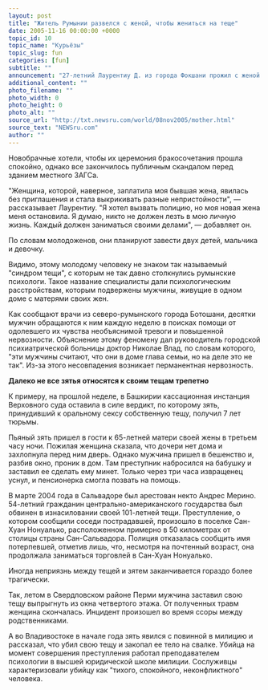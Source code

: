 ```yaml
---
layout: post
title: "Житель Румынии развелся с женой, чтобы жениться на теще"
date: 2005-11-16 00:00:00 +0000
topic_id: 10
topic_name: "Курьёзы"
topic_slug: fun
categories: [fun]
subtitle: ""
announcement: "27-летний Лаурентиу Д. из города Фокшани прожил с женой в браке всего лишь три месяца, а потом подал на развод. Еще два месяца спустя он женился на своей бывшей теще, которой 45 лет, сообщает Ananova co ссылкой на румынскую газету 7Plus."
additional_content: ""
photo_filename: ""
photo_width: 0
photo_height: 0
photo_alt: ""
source_url: "http://txt.newsru.com/world/08nov2005/mother.html"
source_text: "NEWSru.com"
author: ""
---
```

Новобрачные хотели, чтобы их церемония бракосочетания прошла спокойно, однако все закончилось публичным скандалом перед зданием местного ЗАГСа.

"Женщина, которой, наверное, заплатила моя бывшая жена, явилась без приглашения и стала выкрикивать разные непристойности", &mdash; рассказывает Лаурентиу. "Я хотел вызвать полицию, но моя новая жена меня остановила. Я думаю, никто не должен лезть в мою личную жизнь. Каждый должен заниматься своими делами", &mdash; добавляет он.

По словам молодоженов, они планируют завести двух детей, мальчика и девочку.

Видимо, этому молодому человеку не знаком так называемый "синдром тещи", с которым не так давно столкнулись румынские психологи. Такое название специалисты дали психологическим расстройствам, которым подвержены мужчины, живущие в одном доме с матерями своих жен.

Как сообщают врачи из северо-румынского города Ботошани, десятки мужчин обращаются к ним каждую неделю в поисках помощи от одолевшего их чувства необъяснимой тревоги и повышенной нервозности. Объяснение этому феномену дал руководитель городской психиатрической больницы доктор Николае Влад, по словам которого, "эти мужчины считают, что они в доме глава семьи, но на деле это не так". Из-за этого несовпадения возникает перманентная нервозность.

<strong>Далеко не все зятья относятся к своим тещам трепетно</strong>

К примеру, на прошлой неделе, в Башкирии кассационная инстанция Верховного суда оставила в силе вердикт, по которому зять, принудивший к оральному сексу собственную тещу, получил 7 лет тюрьмы.

Пьяный зять пришел в гости к 65-летней матери своей жены в третьем часу ночи. Пожилая женщина сказала, что дочери нет дома и захлопнула перед ним дверь. Однако мужчина пришел в бешенство и, разбив окно, проник в дом. Там преступник набросился на бабушку и заставил ее сделать ему минет. Только через три часа извращенец уснул, и пенсионерка смогла позвать на помощь.

В марте 2004 года в Сальвадоре был арестован некто Андрес Мерино. 54-летний гражданин центрально-американского государства был обвинен в изнасиловании своей 101-летней тещи. Преступление, о котором сообщили соседи пострадавшей, произошло в поселке Сан-Хуан Нонуалько, расположенном примерно в 50 километрах от столицы страны Сан-Сальвадора. Полиция отказалась сообщить имя потерпевшей, отметив лишь, что, несмотря на почтенный возраст, она продолжала заниматься торговлей в Сан-Хуан Нонуалько.

Иногда неприязнь между тещей и зятем заканчивается гораздо более трагически.

Так, летом в Свердловском районе Перми мужчина заставил свою тещу выпрыгнуть из окна четвертого этажа. От полученных травм женщина скончалась. Инцидент произошел во время ссоры между родственниками.

А во Владивостоке в начале года зять явился с повинной в милицию и рассказал, что убил свою тещу и закопал ее тело на свалке. Убийца на момент совершения преступления работал преподавателем психологии в высшей юридической школе милиции. Сослуживцы характеризовали убийцу как "тихого, спокойного, неконфликтного" человека.
